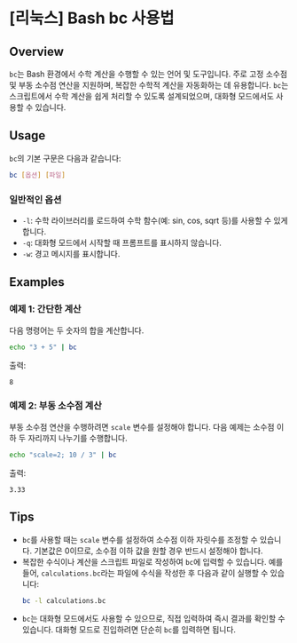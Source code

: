 # [리눅스] Bash bc 사용법

## Overview
`bc`는 Bash 환경에서 수학 계산을 수행할 수 있는 언어 및 도구입니다. 주로 고정 소수점 및 부동 소수점 연산을 지원하며, 복잡한 수학적 계산을 자동화하는 데 유용합니다. `bc`는 스크립트에서 수학 계산을 쉽게 처리할 수 있도록 설계되었으며, 대화형 모드에서도 사용할 수 있습니다.

## Usage
`bc`의 기본 구문은 다음과 같습니다:

```bash
bc [옵션] [파일]
```

### 일반적인 옵션
- `-l`: 수학 라이브러리를 로드하여 수학 함수(예: sin, cos, sqrt 등)를 사용할 수 있게 합니다.
- `-q`: 대화형 모드에서 시작할 때 프롬프트를 표시하지 않습니다.
- `-w`: 경고 메시지를 표시합니다.

## Examples
### 예제 1: 간단한 계산
다음 명령어는 두 숫자의 합을 계산합니다.

```bash
echo "3 + 5" | bc
```
출력:
```
8
```

### 예제 2: 부동 소수점 계산
부동 소수점 연산을 수행하려면 `scale` 변수를 설정해야 합니다. 다음 예제는 소수점 이하 두 자리까지 나누기를 수행합니다.

```bash
echo "scale=2; 10 / 3" | bc
```
출력:
```
3.33
```

## Tips
- `bc`를 사용할 때는 `scale` 변수를 설정하여 소수점 이하 자릿수를 조정할 수 있습니다. 기본값은 0이므로, 소수점 이하 값을 원할 경우 반드시 설정해야 합니다.
- 복잡한 수식이나 계산을 스크립트 파일로 작성하여 `bc`에 입력할 수 있습니다. 예를 들어, `calculations.bc`라는 파일에 수식을 작성한 후 다음과 같이 실행할 수 있습니다:
  ```bash
  bc -l calculations.bc
  ```
- `bc`는 대화형 모드에서도 사용할 수 있으므로, 직접 입력하여 즉시 결과를 확인할 수 있습니다. 대화형 모드로 진입하려면 단순히 `bc`를 입력하면 됩니다.